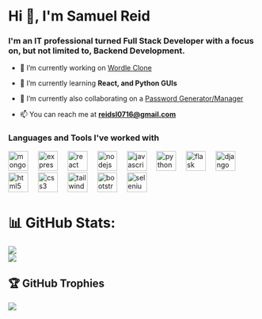 <h1 align="left">Hi 👋, I'm Samuel Reid</h1>
<h3 align="left">I'm an IT professional turned Full Stack Developer with a focus on, but not limited to, Backend Development.</h3>

- 🔭 I’m currently working on [Wordle Clone](https://github.com/cyberz3r0/Wordle_Clone)

- 🌱 I’m currently learning **React, and Python GUIs**

- 👯 I’m currently also collaborating on a [Password Generator/Manager](https://github.com/illustrae/Password-Gen)

- 📫 You can reach me at **reidsl0716@gmail.com**

<h3 align="left">Languages and Tools I've worked with</h3>
<div align="left">
  <img src="https://skillicons.dev/icons?i=mongodb" height="40" alt="mongodb logo"  />
  <img width="12" />
  <img src="https://skillicons.dev/icons?i=express" height="40" alt="express logo"  />
  <img width="12" />
  <img src="https://skillicons.dev/icons?i=react" height="40" alt="react logo"  />
  <img width="12" />
  <img src="https://skillicons.dev/icons?i=nodejs" height="40" alt="nodejs logo"  />
  <img width="12" />
  <img src="https://skillicons.dev/icons?i=js" height="40" alt="javascript logo"  />
  <img width="12" />
  <img src="https://skillicons.dev/icons?i=py" height="40" alt="python logo"  />
  <img width="12" />
  <img src="https://skillicons.dev/icons?i=flask" height="40" alt="flask logo"  />
  <img width="12" />
  <img src="https://skillicons.dev/icons?i=django" height="40" alt="django logo"  />
  <img width="12" />
  <img src="https://skillicons.dev/icons?i=html" height="40" alt="html5 logo"  />
  <img width="12" />
  <img src="https://skillicons.dev/icons?i=css" height="40" alt="css3 logo"  />
  <img width="12" />
  <img src="https://skillicons.dev/icons?i=tailwind" height="40" alt="tailwindcss logo"  />
  <img width="12" />
  <img src="https://skillicons.dev/icons?i=bootstrap" height="40" alt="bootstrap logo"  />
  <img width="12" />
  <img src="https://skillicons.dev/icons?i=selenium" height="40" alt="selenium logo"  />
</div>

# 📊 GitHub Stats:
![](https://github-readme-streak-stats.herokuapp.com/?user=cyberz3r0&theme=dark&hide_border=true)<br/>
![](https://github-readme-stats.vercel.app/api/top-langs/?username=cyberz3r0&theme=dark&hide_border=true&include_all_commits=true&count_private=true&layout=compact)

## 🏆 GitHub Trophies
![](https://github-profile-trophy.vercel.app/?username=cyberz3r0&theme=radical&no-frame=false&no-bg=true&margin-w=4)


<!-- Proudly created with GPRM ( https://gprm.itsvg.in ) -->
